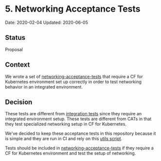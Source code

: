 # 5. Networking Acceptance Tests

Date: 2020-02-04
Updated: 2020-06-05

## Status

Proposal

## Context

We wrote a set of [networking-acceptance-tests](../../test/acceptance) that require a CF for Kubernetes
environment set up correctly in order to test networking behavior in an integrated environment.

## Decision

These tests are different from [integration tests](../../cfroutesync/integration) since they require an integrated environment setup.
These tests are different from CATs in that they test specialized networking setup in CF for Kubernetes.

We've decided to keep these acceptance tests in this repository because it is simple
and they are run in CI and rely on this [utils script](../../ci/tasks/k8s/utils.sh).

Tests should be included in [networking-acceptance-tests](../../test/acceptance) if they require a CF for
Kubernetes environment and test the setup of networking.

